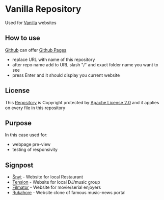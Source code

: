 # Vanilla Repository

<!-- 

Document created using [Markdown](https://www.markdownguide.org/getting-started/)
- learn basic functions: https://docs.github.com/en/github/writing-on-github/getting-started-with-writing-and-formatting-on-github/basic-writing-and-formatting-syntax
 
-->

Used for [Vanilla](https://stackoverflow.com/questions/20836115/what-does-vanilla-mean) websites

## How to use

[Github](https://github.com/) can offer [Github Pages](https://pages.github.com/)

- replace URL with name of this repository
- after repo name add to URL slash "/" and exact folder name you want to see
- press Enter and it should display you current website

## License

This [Repository](https://docs.github.com/en/get-started/quickstart/create-a-repo) is Copyright protected by [Apache License 2.0](https://www.apache.org/licenses/LICENSE-2.0) and it applies on every file in this repository

## Purpose

In this case used for:
- webpage pre-view
- testing of responsivity

## Signpost

- [Šnyt](https://filipmachala88.github.io/Snyt/) - Website for local Restaurant
- [Tension](https://filipmachala88.github.io/Tension/source/) - Website for local DJ/music group
- [Filmator](https://filipmachala88.github.io/Filmator/) - Website for movie/serial enjoyers
- [Rukahore](https://filipmachala88.github.io/news.rukahore.sk/) - Website clone of famous music-news portal


